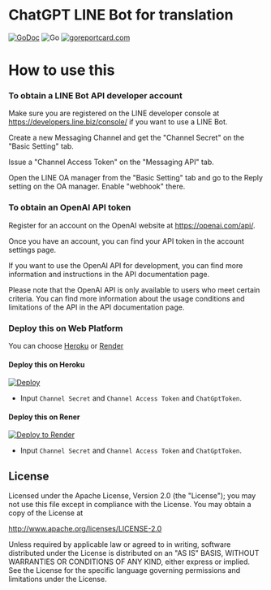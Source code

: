 ChatGPT LINE Bot for translation
==============

[![GoDoc](https://godoc.org/github.com/kkdai/linebot-tanslate.svg?status.svg)](https://godoc.org/github.com/kkdai/linebot-tanslate)  ![Go](https://github.com/kkdai/linebot-tanslate/workflows/Go/badge.svg) [![goreportcard.com](https://goreportcard.com/badge/github.com/kkdai/linebot-tanslate)](https://goreportcard.com/report/github.com/kkdai/LineBotTemplate)

How to use this
=============

### To obtain a LINE Bot API developer account

Make sure you are registered on the LINE developer console at <https://developers.line.biz/console/> if you want to use a LINE Bot.

Create a new Messaging Channel and get the "Channel Secret" on the "Basic Setting" tab.

Issue a "Channel Access Token" on the "Messaging API" tab.

Open the LINE OA manager from the "Basic Setting" tab and go to the Reply setting on the OA manager. Enable "webhook" there.

### To obtain an OpenAI API token

Register for an account on the OpenAI website at <https://openai.com/api/>.

Once you have an account, you can find your API token in the account settings page.

If you want to use the OpenAI API for development, you can find more information and instructions in the API documentation page.

Please note that the OpenAI API is only available to users who meet certain criteria. You can find more information about the usage conditions and limitations of the API in the API documentation page.

### Deploy this on Web Platform

You can choose [Heroku](https://www.heroku.com/) or [Render](http://render.com/)

#### Deploy this on Heroku

[![Deploy](https://www.herokucdn.com/deploy/button.svg)](https://heroku.com/deploy)

- Input `Channel Secret` and `Channel Access Token` and `ChatGptToken`.

#### Deploy this on Rener

[![Deploy to Render](http://render.com/images/deploy-to-render-button.svg)](https://render.com/deploy)

- Input `Channel Secret` and `Channel Access Token` and `ChatGptToken`.

License
---------------

Licensed under the Apache License, Version 2.0 (the "License");
you may not use this file except in compliance with the License.
You may obtain a copy of the License at

<http://www.apache.org/licenses/LICENSE-2.0>

Unless required by applicable law or agreed to in writing, software
distributed under the License is distributed on an "AS IS" BASIS,
WITHOUT WARRANTIES OR CONDITIONS OF ANY KIND, either express or implied.
See the License for the specific language governing permissions and
limitations under the License.
